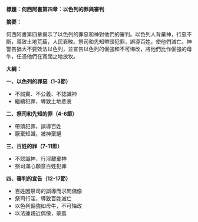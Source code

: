 **標題：何西阿書第四章：以色列的罪與審判**

**摘要：**

何西阿書第四章揭示了以色列的罪惡和神對他們的審判。以色列人背棄神，行惡不斷，導致土地荒蕪，人民衰敗。祭司和先知帶頭犯罪，誤導百姓，使他們滅亡。神警告猶大不要效法以色列，並宣告以色列的倔強和不可悔改，將他們比作倔強的母牛，任憑他們在寬闊之地放牧。

**大綱：**

**一、以色列的罪惡（1-3節）**
* 不誠實、不公義、不認識神
* 繼續犯罪，導致土地悲哀

**二、祭司和先知的罪（4-6節）**
* 帶頭犯罪，誤導百姓
* 厭棄知識，被神棄絕

**三、百姓的罪（7-11節）**
* 不認識神，行淫離棄神
* 祭司滿心願意百姓犯罪

**四、審判的宣告（12-17節）**
* 百姓因祭司的誤導而求問偶像
* 祭司行淫，導致百姓滅亡
* 以色列倔強如母牛，不可悔改
* 以法蓮親近偶像，蒙羞